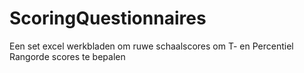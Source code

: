 # ScoringQuestionnaires
Een set excel werkbladen om ruwe schaalscores om T- en Percentiel Rangorde scores te bepalen
